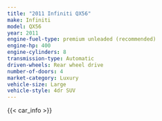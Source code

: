 ```yaml
---
title: "2011 Infiniti QX56"
make: Infiniti
model: QX56
year: 2011
engine-fuel-type: premium unleaded (recommended)
engine-hp: 400
engine-cylinders: 8
transmission-type: Automatic
driven-wheels: Rear wheel drive
number-of-doors: 4
market-category: Luxury
vehicle-size: Large
vehicle-style: 4dr SUV
---
```


{{< car_info >}}
